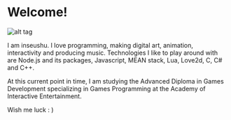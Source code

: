 # Welcome!

![alt tag](http://s10.postimg.org/4u2fr3v8l/inseushu_avatar.jpg)

I am inseushu. I love programming, making digital art, animation, interactivity and producing music. Technologies I like to play around with are Node.js and its packages, Javascript, MEAN stack, Lua, Love2d, C, C# and C++.

At this current point in time, I am studying the Advanced Diploma in Games Development specializing in Games Programming at the Academy of Interactive Entertainment.

Wish me luck : )

